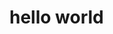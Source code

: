 <DOCTYPE html>
  <html>
    <head>
      <title>hello world</title>
    </head>
    <body>
      <h1>hello world</h1>
    </body>
  </html>
